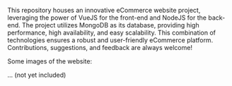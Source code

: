 This repository houses an innovative eCommerce website project, leveraging the power of VueJS for the front-end and NodeJS for the back-end. The project utilizes MongoDB as its database, providing high performance, high availability, and easy scalability. This combination of technologies ensures a robust and user-friendly eCommerce platform. Contributions, suggestions, and feedback are always welcome!

Some images of the website:

... (not yet included)

